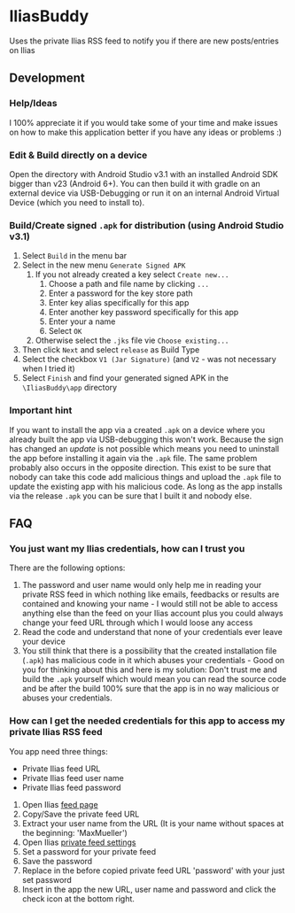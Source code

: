 # IliasBuddy
Uses the private Ilias RSS feed to notify you if there are new posts/entries on Ilias

## Development

### Help/Ideas
I 100% appreciate it if you would take some of your time and make issues on how to make this application better if you have any ideas or problems :)

### Edit & Build directly on a device
Open the directory with Android Studio v3.1 with an installed Android SDK bigger than v23 (Android 6+).
You can then build it with gradle on an external device via USB-Debugging or run it on an internal Android Virtual Device (which you need to install to).

### Build/Create signed `.apk` for distribution (using Android Studio v3.1)
1. Select `Build` in the menu bar
2. Select in the new menu `Generate Signed APK`
   1. If you not already created a key select `Create new...`
      1. Choose a path and file name by clicking `...`
      2. Enter a password for the key store path
      3. Enter key alias specifically for this app
      4. Enter another key password specifically for this app 
      5. Enter your a name
      6. Select `OK`
   2. Otherwise select the `.jks` file vie `Choose existing...`
3. Then click `Next` and select `release` as Build Type
4. Select the checkbox `V1 (Jar Signature)` (and `V2` - was not necessary when I tried it)
5. Select `Finish` and find your generated signed APK in the `\IliasBuddy\app` directory

### Important hint
If you want to install the app via a created `.apk` on a device where you already built the app via USB-debugging this won't work.
Because the sign has changed an *update* is not possible which means you need to uninstall the app before installing it again via the `.apk` file. The same problem probably also occurs in the opposite direction.
This exist to be sure that nobody can take this code add malicious things and upload the `.apk` file to update the existing app with his malicious code. As long as the app installs via the release `.apk` you can be sure that I built it and nobody else.

## FAQ

### You just want my Ilias credentials, how can I trust you
There are the following options:
1. The password and user name would only help me in reading your private RSS feed in which nothing like emails, feedbacks or results are contained and knowing your name - I would still not be able to access anything else than the feed on your Ilias account plus you could always change your feed URL through which I would loose any access
1. Read the code and understand that none of your credentials ever leave your device
1. You still think that there is a possibility that the created installation file (`.apk`) has malicious code in it which abuses your credentials - Good on you for thinking about this and here is my solution: Don't trust me and build the `.apk` yourself which would mean you can read the source code and be after the build 100% sure that the app is in no way malicious or abuses your credentials.

### How can I get the needed credentials for this app to access my private Ilias RSS feed
You app need three things:
- Private Ilias feed URL
- Private Ilias feed user name
- Private Ilias feed password

1. Open Ilias [feed page](https://ilias3.uni-stuttgart.de/ilias.php?view=0&col_side=right&block_type=pdnews&cmd=showFeedUrl&cmdClass=ilpdnewsblockgui&cmdNode=sh:6b:rv&baseClass=ilPersonalDesktopGUI#il_mhead_t_focus)
2. Copy/Save the private feed URL
3. Extract your user name from the URL (It is your name without spaces at the beginning: 'MaxMueller')
4. Open Ilias [private feed settings](https://ilias3.uni-stuttgart.de/ilias.php?view=0&col_side=right&block_type=pdnews&cmd=editSettings&cmdClass=ilpdnewsblockgui&cmdNode=sh:6b:rv&baseClass=ilPersonalDesktopGUI#il_mhead_t_focus)
5. Set a password for your private feed
6. Save the password
7. Replace in the before copied private feed URL 'password' with your just set password
8. Insert in the app the new URL, user name and password and click the check icon at the bottom right.
